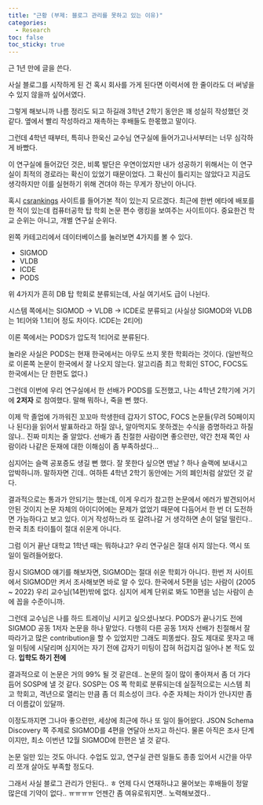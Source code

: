 ```yaml
---
title: "근황 (부제: 블로그 관리를 못하고 있는 이유)"
categories:
  - Research
toc: false
toc_sticky: true
---
```


근 1년 만에 글을 쓴다.

사실 블로그를 시작하게 된 건 혹시 회사를 가게 된다면 이력서에 한 줄이라도 더 써넣을 수 있지 않을까 싶어서였다.

그렇게 해보니까 나름 정리도 되고 하길래 3학년 2학기 동안은 꽤 성실히 작성했던 것 같다. 옆에서 빨리 작성하라고 재촉하는 후배들도 한몫했고 말이다.

그런데 4학년 때부터, 특히나 한욱신 교수님 연구실에 들어가고나서부터는 너무 심각하게 바빴다.

이 연구실에 들어갔던 것은, 비록 발단은 우연이었지만 내가 성공하기 위해서는 이 연구실이 최적의 경로라는 확신이 있었기 때문이었다. 그 확신이 틀리지는 않았다고 지금도 생각하지만 이를 실현하기 위해 견뎌야 하는 무게가 장난이 아니다.

혹시 [csrankings](http://csrankings.org/#/fromyear/2005/toyear/2021/index?all&asia) 사이트를 들어가본 적이 있는지 모르겠다. 최근에 한번 에타에 배포를 한 적이 있는데 컴퓨터공학 탑 학회 논문 편수 랭킹을 보여주는 사이트이다. 중요한건 학교 순위는 아니고, 개별 연구실 순위다.

왼쪽 카테고리에서 데이터베이스를 눌러보면 4가지를 볼 수 있다.

- SIGMOD
- VLDB
- ICDE
- PODS

위 4가지가 흔히 DB 탑 학회로 분류되는데, 사실 여기서도 급이 나뉜다.

시스템 쪽에서는 SIGMOD -> VLDB -> ICDE로 분류되고 (사실상 SIGMOD와 VLDB는 1티어와 1.1티어 정도 차이다. ICDE는 2티어)

이론 쪽에서는 PODS가 압도적 1티어로 분류된다.

놀라운 사실은 PODS는 현재 한국에서는 아무도 쓰지 못한 학회라는 것이다. (일반적으로 이론쪽 논문이 한국에서 잘 나오지 않는다. 알고리즘 최고 학회인 STOC, FOCS도 한국에서는 단 한편도 없다.)

그런데 이번에 우리 연구실에서 한 선배가 PODS를 도전했고, 나는 4학년 2학기에 거기에 **2저자** 로 참여했다. 말해 뭐하나, 죽을 뻔 했다.

이제 막 졸업에 가까워진 꼬꼬마 학생한테 갑자기 STOC, FOCS 논문들(무려 50페이지나 된다)을 읽어서 발표하라고 하질 않나, 알아먹지도 못하겠는 수식을 증명하라고 하질 않나.. 진짜 미치는 줄 알았다. 선배가 좀 친절한 사람이면 좋으련만, 약간 천재 쪽인 사람이라 나같은 둔재에 대한 이해심이 좀 부족하셨다...

심지어는 슬랙 공포증도 생길 뻔 했다. 잘 못한다 싶으면 맨날 ? 하나 슬랙에 보내시고 압박하니까. 말하자면 긴데.. 여하튼 4학년 2학기 동안에는 거의 폐인처럼 살았던 것 같다. 

결과적으로는 통과가 안되기는 했는데, 이게 우리가 참고한 논문에서 에러가 발견되어서 안된 것이지 논문 자체의 아이디어에는 문제가 없었기 때문에 다듬어서 한 번 더 도전하면 가능하다고 보고 있다. 이거 작성하느라 또 갈려나갈 거 생각하면 손이 덜덜 떨린다.. 한국 최초 타이틀이 절대 쉬운게 아니다.

그럼 이거 끝난 대학교 1학년 때는 뭐하냐고? 우리 연구실은 절대 쉬지 않는다. 역시 또 일이 밀려들어왔다.

잠시 SIGMOD 얘기를 해보자면, SIGMOD는 절대 쉬운 학회가 아니다. 한번 저 사이트에서 SIGMOD만 켜서 조사해보면 바로 알 수 있다. 한국에서 5편을 넘는 사람이 (2005 ~ 2022) 우리 교수님(14편)밖에 없다. 심지어 세계 단위로 봐도 10편을 넘는 사람이 손에 꼽을 수준이니까.

그런데 교수님은 나를 하드 트레이닝 시키고 싶으셨나보다. PODS가 끝나기도 전에 SIGMOD 공동 1저자 논문을 하나 맡았다. 다행히 다른 공동 1저자 선배가 친절해서 잘 따라가고 많은 contribution을 할 수 있었지만 그래도 피똥쌌다. 잠도 제대로 못자고 매일 미팅에 시달리며 심지어는 자기 전에 갑자기 미팅이 잡혀 허겁지겁 일어나 본 적도 있다. **입학도 하기 전에**

결과적으로 이 논문은 거의 99% 될 것 같은데.. 논문의 질이 많이 좋아져서 좀 더 가다듬어 SOSP에 낼 것 같다. SOSP는 OS 쪽 학회로 분류되는데 실질적으로는 시스템 최고 학회고, 격년으로 열리는 만큼 좀 더 희소성이 크다. 수준 자체는 차이가 안나지만 좀 더 이름값이 있달까.

이정도까지면 그나마 좋으련만, 세상에 최근에 하나 또 일이 들어왔다. JSON Schema Discovery 쪽 주제로 SIGMOD를 4편을 연달아 쓰자고 하신다. 물론 아직은 조사 단계이지만, 최소 이번년 12월 SIGMOD에 한편은 낼 것 같다.

논문 일만 있는 것도 아니다. 수업도 있고, 연구실 관련 일들도 종종 있어서 시간을 아무리 쪼개 살아도 부족할 정도다.

그래서 사실 블로그 관리가 안된다.. ㅎ 언제 다시 연재하냐고 물어보는 후배들이 정말 많은데 기약이 없다.. ㅠㅠㅠㅠ 언젠간 좀 여유로워지면.. 노력해보겠다..